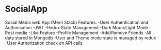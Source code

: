 # SocialApp
Social Media web App (Mern Stack)
Features:
-User Authentication and Authorisation
-JWT
-Redux State Management
-Dark Mode/Light Mode
-Post media
-Like Feature
-Profile Management
-Add/Remove Friends
-All data stored in Mongodb
-User and Theme mode state is managed by redux
-User Authorization check on API calls
